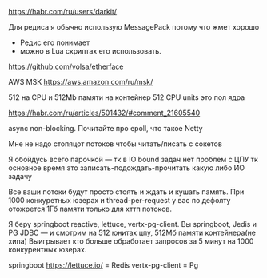 https://habr.com/ru/users/darkit/

Для редиса я обычно использую MessagePack потому что жмет хорошо 
+ Редис его понимает 
+ можно в Lua скриптах его использовать.

https://github.com/volsa/etherface

AWS MSK
https://aws.amazon.com/ru/msk/

512 на CPU и 512Mb памяти на контейнер
512 CPU units это пол ядра

https://habr.com/ru/articles/501432/#comment_21605540

async non-blocking. Почитайте про epoll, что такое Netty

Мне не надо стопяцот потоков чтобы читать/писать с сокетов

Я обойдусь всего парочкой — тк в IO bound задач нет проблем с ЦПУ 
тк основное время это записать-подождать-прочитать какую либо ИО задачу

Все ваши потоки будут просто стоять и ждать и кушать память. 
При 1000 конкуретных юзерах и thread-per-request
у вас по дефолту отожрется 1Гб памяти только для хттп потоков.

Я беру springboot reactive, lettuce, vertx-pg-client. 
Вы springboot, Jedis и PG JDBC — и смотрим на 512 юнитах цпу, 512Мб памяти контейнера(не хипа)
Выигрывает кто больше обработает запросов за 5 минут на 1000 конкурентных юзерах.

springboot
https://lettuce.io/ = Redis
vertx-pg-client = Pg

